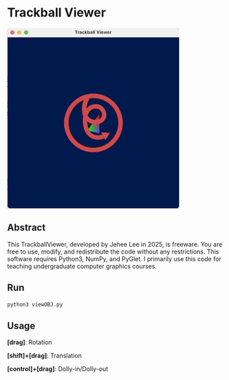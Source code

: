 # Trackball Viewer

<img src="./trackballviewer.jpg" alt="drawing" width="400"/>

## Abstract
This TrackballViewer, developed by Jehee Lee in 2025, is freeware. You are free to use,
modify, and redistribute the code without any restrictions. This software requires
Python3, NumPy, and PyGlet. I primarily use this code for teaching undergraduate computer graphics courses.

## Run

```python3 viewOBJ.py```

## Usage

**[drag]**: Rotation

**[shift]+[drag]**: Translation

**[control]+[drag]**: Dolly-in/Dolly-out

